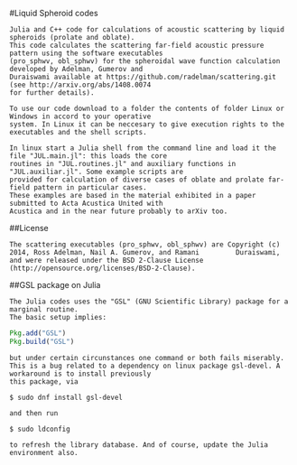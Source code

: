 #Liquid Spheroid codes

	Julia and C++ code for calculations of acoustic scattering by liquid spheroids (prolate and oblate).
	This code calculates the scattering far-field acoustic pressure pattern using the software executables
	(pro_sphwv, obl_sphwv) for the spheroidal wave function calculation developed by Adelman, Gumerov and 
	Duraiswami available at https://github.com/radelman/scattering.git (see http://arxiv.org/abs/1408.0074
	for further details).
	
	To use our code download to a folder the contents of folder Linux or Windows in accord to your operative
	system. In Linux it can be neccesary to give execution rights to the executables and the shell scripts.
	
	In linux start a Julia shell from the command line and load it the file "JUL.main.jl": this loads the core
	routines in "JUL.routines.jl" and auxiliary functions in "JUL.auxiliar.jl". Some example scripts are
	provided for calculation of diverse cases of oblate and prolate far-field pattern in particular cases.
	These examples are based in the material exhibited in a paper submitted to Acta Acustica United with
	Acustica and in the near future probably to arXiv too.
	
##License

	The scattering executables (pro_sphwv, obl_sphwv) are Copyright (c) 2014, Ross Adelman, Nail A. Gumerov, and Ramani 		Duraiswami, and were released under the BSD 2-Clause License (http://opensource.org/licenses/BSD-2-Clause).
	
##GSL package on Julia
	
	The Julia codes uses the "GSL" (GNU Scientific Library) package for a marginal routine.
	The basic setup implies:
```julia
Pkg.add("GSL")
Pkg.build("GSL")
```
	but under certain circunstances one command or both fails miserably.
	This is a bug related to a dependency on linux package gsl-devel. A workaround is to install previously
	this package, via
```console
$ sudo dnf install gsl-devel
```
	and then run 
```console
$ sudo ldconfig
```
	to refresh the library database. And of course, update the Julia environment also.
